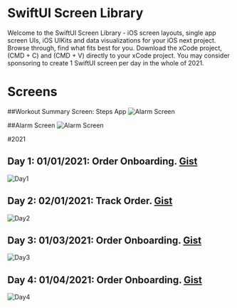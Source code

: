 # SwiftUI Screen Library
Welcome to the SwiftUI Screen Library - iOS screen layouts, single app screen UIs, iOS UIKits and data visualizations for your iOS next project. Browse through, find what fits best for you. Download the xCode project, (CMD + C) and (CMD + V) directly to your xCode project. You may consider sponsoring to create 1 SwiftUI screen per day in the whole of 2021.

<h1>Screens</h1>

##Workout Summary Screen: Steps App
<img src="https://github.com/amosgyamfi/swiftui-screen-library/blob/master/workout_summary_screen.png" alt="Alarm Screen">

##Alarm Screen
<img src="https://github.com/amosgyamfi/swiftui-screen-library/blob/master/Alarm%20Screen/alarm_screen.png" alt="Alarm Screen">

#2021

## Day 1: 01/01/2021: Order Onboarding. <a href="https://gist.github.com/amosgyamfi/38171e1ef2d5f8f0650a64bff9675844#file-2021_day1_order_onboarding-swift">Gist</a>
<img src="https://github.com/amosgyamfi/swiftui-screen-library/blob/master/2021_DAILY/day1_order_onboarding.gif" alt="Day1">

## Day 2: 02/01/2021: Track Order. <a href="https://gist.github.com/amosgyamfi/ef815417e5fdad8c3116e63aea357fcd#file-2021_day2_ordering-swift">Gist</a>
<img src="https://github.com/amosgyamfi/swiftui-screen-library/blob/master/2021_DAILY/day2_ordering.gif" alt="Day2">

## Day 3: 01/03/2021: Order Onboarding. <a href="https://gist.github.com/amosgyamfi/f184037ccb2a64166134683475dbf509">Gist</a>
<img src="https://github.com/amosgyamfi/swiftui-screen-library/blob/master/2021_DAILY/day3_track_order.png" alt="Day3">

## Day 4: 01/04/2021: Order Onboarding. <a href="https://gist.github.com/amosgyamfi/cdc8f28c8aa25aaeb6b695d52013fe96">Gist</a>
<img src="https://github.com/amosgyamfi/swiftui-screen-library/blob/master/2021_DAILY/day4.png" alt="Day4">







